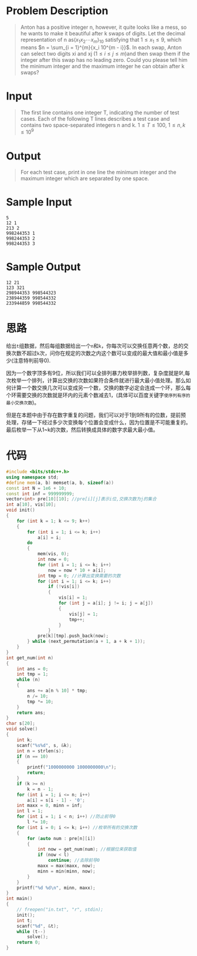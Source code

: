 # Problem Description

> Anton has a positive integer n, however, it quite looks like a mess, so he wants to make it beautiful after k swaps of digits.
> Let the decimal representation of n as$(x_1 x_2 \cdots x_m)_{10}$ satisfying that $1 \leq x_1 \leq 9$, which means $n = \sum_{i = 1}^{m}{x_i 10^{m - i}}$. In each swap, Anton can select two digits xi and xj $(1 \leq i \leq j \leq m)$and then swap them if the integer after this swap has no leading zero.
> Could you please tell him the minimum integer and the maximum integer he can obtain after k swaps?



# Input

> The first line contains one integer T, indicating the number of test cases.
> Each of the following T lines describes a test case and contains two space-separated integers n and k.
> $1 \leq T \leq 100$, $1 \leq n, k \leq 10^9$



# Output

> For each test case, print in one line the minimum integer and the maximum integer which are separated by one space.



# Sample Input

```
5
12 1
213 2
998244353 1
998244353 2
998244353 3
```

 

# Sample Output

```
12 21
123 321
298944353 998544323
238944359 998544332
233944859 998544332
```

# 思路

给出`t`组数据，然后每组数据给出一个`n`和`k`，你每次可以交换任意两个数，总的交换次数不超过`k`次，问你在规定的次数之内这个数可以变成的最大值和最小值是多少(注意特判前导0).

因为一个数字顶多有9位，所以我们可以全排列暴力枚举排列数，复杂度就是$9!$,每次枚举一个排列，计算出交换的次数如果符合条件就进行最大最小值处理。那么如何计算一个数交换几次可以变成另一个数，交换的数字必定会连成一个环，那么每个环需要交换的次数就是环内的元素个数减去1，(具体可以百度关键字`使序列有序的最小交换次数`)。



但是在本题中由于存在数字重复的问题，我们可以对于1到9所有的位数，提前预处理，存储一下经过多少次变换每个位置会变成什么，因为位置是不可能重复的。最后枚举一下从1~k的次数，然后转换成具体的数字求最大最小值。



# 代码

```cpp
#include <bits/stdc++.h>
using namespace std;
#define mem(a, b) memset(a, b, sizeof(a))
const int N = 1e6 + 10;
const int inf = 999999999;
vector<int> pre[10][10]; //pre[i][j]表示i位,交换次数为j的集合
int a[10], vis[10];
void init()
{
    for (int k = 1; k <= 9; k++)
    {
        for (int i = 1; i <= k; i++)
            a[i] = i;
        do
        {
            mem(vis, 0);
            int now = 0;
            for (int i = 1; i <= k; i++)
                now = now * 10 + a[i];
            int tmp = 0; //计算出变换需要的次数
            for (int i = 1; i <= k; i++)
                if (!vis[i])
                {
                    vis[i] = 1;
                    for (int j = a[i]; j != i; j = a[j])
                    {
                        vis[j] = 1;
                        tmp++;
                    }
                }
            pre[k][tmp].push_back(now);
        } while (next_permutation(a + 1, a + k + 1));
    }
}
int get_num(int n)
{
    int ans = 0;
    int tmp = 1;
    while (n)
    {
        ans += a[n % 10] * tmp;
        n /= 10;
        tmp *= 10;
    }
    return ans;
}
char s[20];
void solve()
{
    int k;
    scanf("%s%d", s, &k);
    int n = strlen(s);
    if (n == 10)
    {
        printf("1000000000 1000000000\n");
        return;
    }
    if (k >= n)
        k = n - 1;
    for (int i = 1; i <= n; i++)
        a[i] = s[i - 1] - '0';
    int maxx = 0, minn = inf;
    int l = 1;
    for (int i = 1; i < n; i++) //防止前导0
        l *= 10;
    for (int i = 0; i <= k; i++) //枚举所有的交换次数
    {
        for (auto num : pre[n][i])
        {
            int now = get_num(num); //根据位来获取值
            if (now < l)
                continue; //去除前导0
            maxx = max(maxx, now);
            minn = min(minn, now);
        }
    }
    printf("%d %d\n", minn, maxx);
}
int main()
{
    // freopen("in.txt", "r", stdin);
    init();
    int t;
    scanf("%d", &t);
    while (t--)
        solve();
    return 0;
}
```

